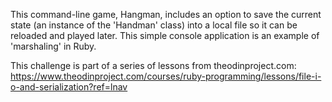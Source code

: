 This command-line game, Hangman, includes an option to save the current state (an instance of the 'Handman' class) into a local file so it can be reloaded and played later. This simple console application is an example of 'marshaling' in Ruby.
 
This challenge is part of a series of lessons from theodinproject.com:
https://www.theodinproject.com/courses/ruby-programming/lessons/file-i-o-and-serialization?ref=lnav
